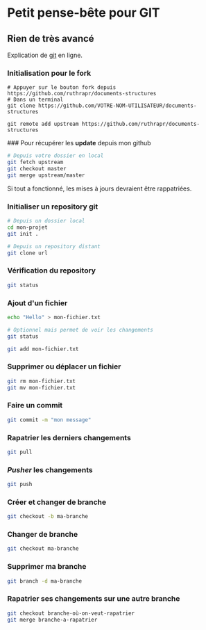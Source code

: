 # Petit pense-bête pour GIT
## Rien de très avancé

Explication de [git](https://git-scm.com/book/en/v1/) en ligne.

### Initialisation pour le fork
```
# Appuyer sur le bouton fork depuis https://github.com/ruthrapr/documents-structures
# Dans un terminal
git clone https://github.com/VOTRE-NOM-UTILISATEUR/documents-structures

git remote add upstream https://github.com/ruthrapr/documents-structures
```
### Pour récupérer les __update__ depuis mon github
```bash
# Depuis votre dossier en local
git fetch upstream
git checkout master
git merge upstream/master
``` 
Si tout a fonctionné, les mises à jours devraient être rappatriées.

### Initialiser un repository git
```bash
# Depuis un dossier local
cd mon-projet
git init .

# Depuis un repository distant
git clone url
```

### Vérification du repository
```bash
git status
```

### Ajout d'un fichier
```bash
echo "Hello" > mon-fichier.txt

# Optionnel mais permet de voir les changements
git status

git add mon-fichier.txt
```

### Supprimer ou déplacer un fichier
```bash
git rm mon-fichier.txt
git mv mon-fichier.txt
```

### Faire un commit
```bash
git commit -m "mon message"
```

### Rapatrier les derniers changements
```bash
git pull
```

### _Pusher_ les changements
```bash
git push
```

### Créer et changer de branche
```bash
git checkout -b ma-branche
```

### Changer de branche
```bash
git checkout ma-branche
```

### Supprimer ma branche
```bash
git branch -d ma-branche
```

### Rapatrier ses changements sur une autre branche
```bash
git checkout branche-où-on-veut-rapatrier
git merge branche-a-rapatrier
```
